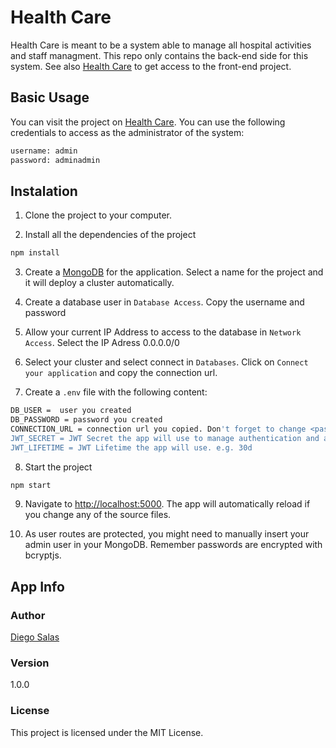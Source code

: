 # Health Care

Health Care is meant to be a system able to manage all hospital activities and staff managment. This repo only contains the back-end side for this system. See also [Health Care](https://github.com/diegosalasmartinez/health_care) to get access to the front-end project.

## Basic Usage

You can visit the project on [Health Care](https://diegosalas-healthcare.web.app). You can use the following credentials to access as the administrator of the system: 

```bash
username: admin
password: adminadmin
```

## Instalation

1. Clone the project to your computer.

2. Install all the dependencies of the project

``` bash
npm install
```

3. Create a [MongoDB](https://account.mongodb.com/) for the application. Select a name for the project and it will deploy a cluster automatically.

4. Create a database user in `Database Access`. Copy the username and password

5. Allow your current IP Address to access to the database in `Network Access`. Select the IP Adress 0.0.0.0/0

6. Select your cluster and select connect in `Databases`. Click on `Connect your application` and copy the connection url.

7. Create a `.env` file with the following content:

```bash
DB_USER =  user you created
DB_PASSWORD = password you created
CONNECTION_URL = connection url you copied. Don't forget to change <password> with your the password you created
JWT_SECRET = JWT Secret the app will use to manage authentication and authorization
JWT_LIFETIME = JWT Lifetime the app will use. e.g. 30d
```

8. Start the project

``` bash
npm start
```

9. Navigate to [http://localhost:5000](http://localhost:5000). The app will automatically reload if you change any of the source files.

10. As user routes are protected, you might need to manually insert your admin user in your MongoDB. Remember passwords are encrypted with bcryptjs.

## App Info

### Author

[Diego Salas](https://www.linkedin.com/in/diego-alejandro-salas-martinez/)

### Version

1.0.0

### License

This project is licensed under the MIT License.
